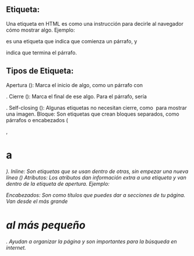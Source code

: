 ## Etiqueta:
Una etiqueta en HTML es como una instrucción para decirle al navegador cómo mostrar algo.
Ejemplo: <p> es una etiqueta que indica que comienza un párrafo, y </p> indica que termina el párrafo.

## Tipos de Etiqueta:
Apertura (<etiqueta>): Marca el inicio de algo, como un párrafo con <p>.
Cierre (</etiqueta>): Marca el final de ese algo. Para el párrafo, sería </p>.
Self-closing (<etiqueta />): Algunas etiquetas no necesitan cierre, como <img /> para mostrar una imagen.
Bloque: Son etiquetas que crean bloques separados, como párrafos o encabezados (<p>, <h1> a <h6>).
Inline: Son etiquetas que se usan dentro de otras, sin empezar una nueva línea (<span>)
Atributos:
Los atributos dan información extra a una etiqueta y van dentro de la etiqueta de apertura.
Ejemplo: <p class="parrafo"> 
Encabezados:
Son como títulos que puedes dar a secciones de tu página. Van desde el más grande <h1> al más pequeño <h6>.
Ayudan a organizar la página y son importantes para la búsqueda en internet.